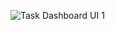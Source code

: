 ![Task Dashboard UI 1](https://cdn.dribbble.com/userupload/7196738/file/original-4fa5011ad3ea2349277b8177db0813ca.png?resize=2048x1536&vertical=center)

